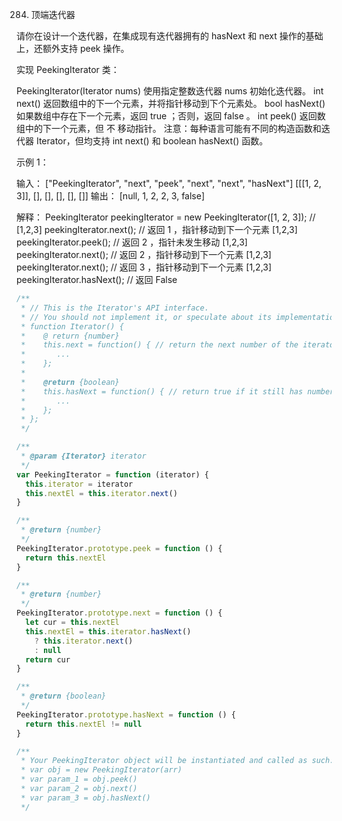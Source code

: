 284. 顶端迭代器

请你在设计一个迭代器，在集成现有迭代器拥有的 hasNext 和 next 操作的基础上，还额外支持 peek 操作。

实现 PeekingIterator 类：

PeekingIterator(Iterator<int> nums) 使用指定整数迭代器 nums 初始化迭代器。
int next() 返回数组中的下一个元素，并将指针移动到下个元素处。
bool hasNext() 如果数组中存在下一个元素，返回 true ；否则，返回 false 。
int peek() 返回数组中的下一个元素，但 不 移动指针。
注意：每种语言可能有不同的构造函数和迭代器 Iterator，但均支持 int next() 和 boolean hasNext() 函数。

示例 1：

输入：
["PeekingIterator", "next", "peek", "next", "next", "hasNext"]
[[[1, 2, 3]], [], [], [], [], []]
输出：
[null, 1, 2, 2, 3, false]

解释：
PeekingIterator peekingIterator = new PeekingIterator([1, 2, 3]); // [1,2,3]
peekingIterator.next(); // 返回 1 ，指针移动到下一个元素 [1,2,3]
peekingIterator.peek(); // 返回 2 ，指针未发生移动 [1,2,3]
peekingIterator.next(); // 返回 2 ，指针移动到下一个元素 [1,2,3]
peekingIterator.next(); // 返回 3 ，指针移动到下一个元素 [1,2,3]
peekingIterator.hasNext(); // 返回 False

```js
/**
 * // This is the Iterator's API interface.
 * // You should not implement it, or speculate about its implementation.
 * function Iterator() {
 *    @ return {number}
 *    this.next = function() { // return the next number of the iterator
 *       ...
 *    };
 *
 *    @return {boolean}
 *    this.hasNext = function() { // return true if it still has numbers
 *       ...
 *    };
 * };
 */

/**
 * @param {Iterator} iterator
 */
var PeekingIterator = function (iterator) {
  this.iterator = iterator
  this.nextEl = this.iterator.next()
}

/**
 * @return {number}
 */
PeekingIterator.prototype.peek = function () {
  return this.nextEl
}

/**
 * @return {number}
 */
PeekingIterator.prototype.next = function () {
  let cur = this.nextEl
  this.nextEl = this.iterator.hasNext()
    ? this.iterator.next()
    : null
  return cur
}

/**
 * @return {boolean}
 */
PeekingIterator.prototype.hasNext = function () {
  return this.nextEl != null
}

/**
 * Your PeekingIterator object will be instantiated and called as such:
 * var obj = new PeekingIterator(arr)
 * var param_1 = obj.peek()
 * var param_2 = obj.next()
 * var param_3 = obj.hasNext()
 */
```
